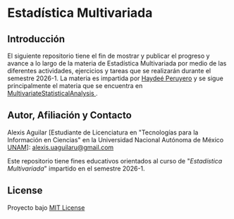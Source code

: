 # Estadística Multivariada

## Introducción
El siguiente repositorio tiene el fin de mostrar y publicar el progreso y avance a lo largo de la materia de Estadística Multivariada por medio de las diferentes actividades, ejercicios y tareas que se realizarán durante el semestre 2026-1. La materia es impartida por [Haydeé Peruyero](https://github.com/HaydeePeruyero) y se sigue principalmente el materia que se encuentra en [MultivariateStatisticalAnalysis
](https://github.com/HaydeePeruyero/MultivariateStatisticalAnalysis).

## Autor, Afiliación y Contacto
Alexis Aguilar [Estudiante de Licenciatura en "Tecnologías para la Información en Ciencias" en la Universidad Nacional Autónoma de México [UNAM](https://www.unam.mx/)]: alexis.uaguilaru@gmail.com

Este repositorio tiene fines educativos orientados al curso de "*Estadística Multivariada*" impartido en el semestre 2026-1.

## License
Proyecto bajo [MIT License](LICENSE)